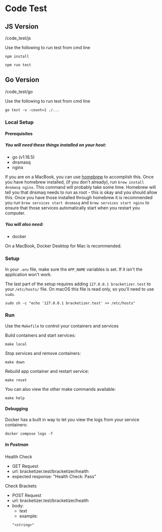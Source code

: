 # Code Test

## JS Version
/code_test/js

Use the following to run test from cmd line
```shell
npm install

npm run test
```

## Go Version
/code_test/go

Use the following to run test from cmd line
```shell
go test -v -count=1 ./...
```

### Local Setup

#### Prerequisites

##### You will need these things installed on your host:

- go (v1.16.5)
- dnsmasq
- nginx

If you are on a MacBook, you can use [homebrew](https://brew.sh/) to accomplish this.
Once you have homebrew installed, (if you don't already), run `brew install dnsmasq nginx`. This command will probably take some time.
Homebrew will tell you that dnsmaq needs to run as root - this is okay and you should allow this.
Once you have those installed through homebrew it is recommended you run `brew services start dnsmasq`
and `brew services start nginx` to ensure that those services automatically start when you restart you computer.
##### You will also need:

- docker

On a MacBook, Docker Desktop for Mac is recommended.

### Setup

In your `.env` file, make sure the `APP_NAME` variables is set. If it isn't the application won't work.

The last part of the setup requires adding `127.0.0.1 bracketizer.test` to your `/etc/hosts/` file. On macOS this file is
read only, so you'll need to use `sudo`.
```shell
sudo sh -c "echo '127.0.0.1 bracketizer.test' >> /etc/hosts"
```

### Run
Use the `Makefile` to control your containers and services

Build containers and start services:
```shell
make local
```
Stop services and remove containers:
```shell
make down
```
Rebuild app container and restart service:
```shell
make reset
```

You can also view the other make commands available:
```shell
make help
```


#### Debugging
Docker has a built in way to let you view the logs from your service containers:
```shell
docker compose logs -f
```

##### In Postman
Health Check
- GET Request
- url: bracketizer.test/bracketizer/health
- expected response: "Health Check: Pass"

Check Brackets
- POST Request
- url: bracketizer.test/bracketizer/health
- body:
    - text
    - example:
    ```shell
    "<string>"
    ```